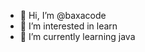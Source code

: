 - 👋 Hi, I’m @baxacode
- 👀 I’m interested in learn
- 🌱 I’m currently learning java

<!---
baxacode/baxacode is a ✨ special ✨ repository because its `README.md` (this file) appears on your GitHub profile.
You can click the Preview link to take a look at your changes.
--->
